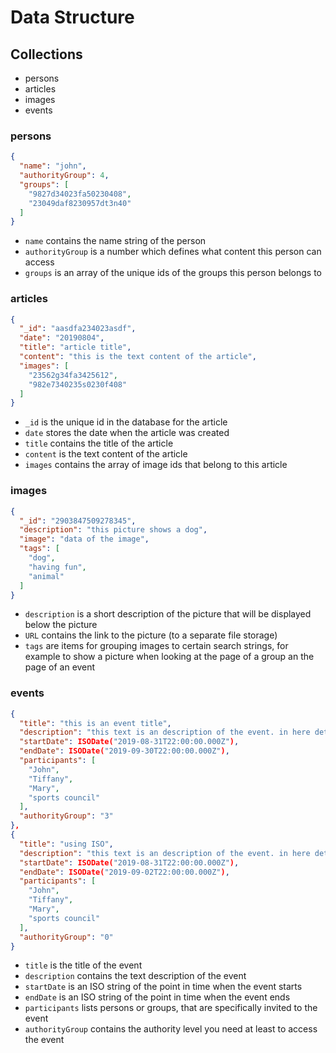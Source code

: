 # Data Structure

## Collections

- persons
- articles
- images
- events

### persons

```json
{
  "name": "john",
  "authorityGroup": 4,
  "groups": [
    "9827d34023fa50230408",
    "23049daf8230957dt3n40"
  ]
}
```

- `name` contains the name string of the person
- `authorityGroup` is a number which defines what content this person can access
- `groups` is an array of the unique ids of the groups this person belongs to

### articles

```json
{
  "_id": "aasdfa234023asdf",
  "date": "20190804",
  "title": "article title",
  "content": "this is the text content of the article",
  "images": [
    "23562g34fa3425612",
    "982e7340235s0230f408"
  ]
}
```

- `_id` is the unique id in the database for the article
- `date` stores the date when the article was created
- `title` contains the title of the article
- `content` is the text content of the article
- `images` contains the array of image ids that belong to this article

### images

```json
{
  "_id": "2903847509278345",
  "description": "this picture shows a dog",
  "image": "data of the image",
  "tags": [
    "dog",
    "having fun",
    "animal"
  ]
}
```

- `description` is a short description of the picture that will be displayed below the picture
- `URL` contains the link to the picture (to a separate file storage)
- `tags` are items for grouping images to certain search strings, for example to show a picture when looking at the page of a group an the page of an event

### events

```json
{
  "title": "this is an event title",
  "description": "this text is an description of the event. in here detailed informations about it can be found",
  "startDate": ISODate("2019-08-31T22:00:00.000Z"),
  "endDate": ISODate("2019-09-30T22:00:00.000Z"),
  "participants": [
    "John",
    "Tiffany",
    "Mary",
    "sports council"
  ],
  "authorityGroup": "3"
},
{
  "title": "using ISO",
  "description": "this text is an description of the event. in here detailed informations about it can be found",
  "startDate": ISODate("2019-08-31T22:00:00.000Z"),
  "endDate": ISODate("2019-09-02T22:00:00.000Z"),
  "participants": [
    "John",
    "Tiffany",
    "Mary",
    "sports council"
  ],
  "authorityGroup": "0"
}
```

- `title` is the title of the event
- `description` contains the text description of the event
- `startDate` is an ISO string of the point in time when the event starts
- `endDate` is an ISO string of the point in time when the event ends
- `participants` lists persons or groups, that are specifically invited to the event
- `authorityGroup` contains the authority level you need at least to access the event
